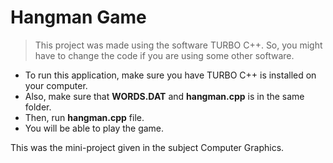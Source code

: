 # Hangman Game

> This project was made using the software TURBO C++. So, you might have to change the code if you are using some other software.

- To run this application, make sure you have TURBO C++ is installed on your computer.
- Also, make sure that **WORDS.DAT** and **hangman.cpp** is in the same folder.
- Then, run **hangman.cpp** file.
- You will be able to play the game.


This was the mini-project given in the subject Computer Graphics.
